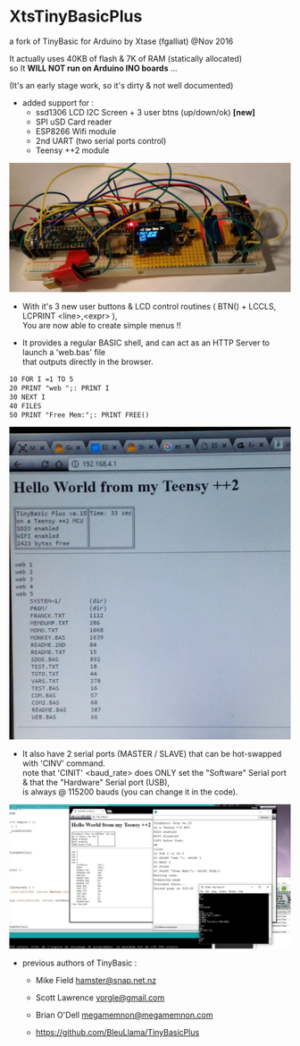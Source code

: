 # XtsTinyBasicPlus

a fork of TinyBasic for Arduino by Xtase (fgalliat) @Nov 2016

It actually uses 40KB of flash & 7K of RAM (statically allocated)<br/>
so It **WILL NOT run on Arduino INO boards** ...

(It's an early stage work, so it's dirty & not well documented)

* added support for :
   - ssd1306 LCD I2C Screen + 3 user btns (up/down/ok) **[new]**
   - SPI uSD Card reader
   - ESP8266 Wifi module
   - 2nd UART (two serial ports control)
   - Teensy ++2 module

![Dev Board](/images/devBoard.jpg)

* With it's 3 new user buttons & LCD control routines ( BTN() + LCCLS, LCPRINT &lt;line&gt;,&lt;expr&gt; ),<br/>
  You are now able to create simple menus !!

* It provides a regular BASIC shell, and can act as an HTTP Server to launch a 'web.bas' file<br/>
  that outputs directly in the browser.

```
10 FOR I =1 TO 5
20 PRINT "web ";: PRINT I
30 NEXT I
40 FILES
50 PRINT "Free Mem:";: PRINT FREE()
```

![Web autorun script](/images/autorunWeb.jpg)

* It also have 2 serial ports (MASTER / SLAVE) that can be hot-swapped with 'CINV' command.<br/>
  note that 'CINIT' <baud_rate> does ONLY set the "Software" Serial port & that the "Hardware" Serial port (USB),<br/>
  is always @ 115200 bauds (you can change it in the code).<br/>

![Web + 2 serial ports control](/images/Web_2Serials.jpg)



* previous authors of TinyBasic :
   - Mike Field <hamster@snap.net.nz>
   - Scott Lawrence <yorgle@gmail.com>
   - Brian O'Dell <megamemnon@megamemnon.com>
   
   - https://github.com/BleuLlama/TinyBasicPlus